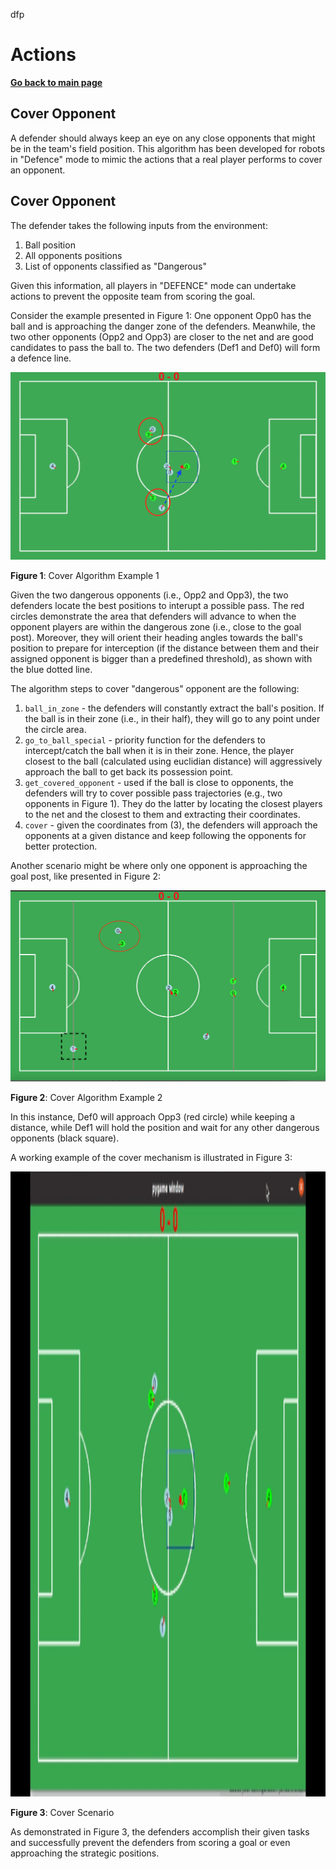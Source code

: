 dfp 
# **Actions**

 **[Go back to main page](../../Documentation.md)**

 ## Cover Opponent

A defender should always keep an eye on any close opponents that might be in the team's field position.
This algorithm has been developed for robots in "Defence" mode to mimic the actions that a real player performs to cover an opponent.

 ## Cover Opponent

The defender takes the following inputs from the environment:
1. Ball position
2. All opponents positions
3. List of opponents classified as "Dangerous"

Given this information, all players in "DEFENCE" mode can undertake actions to prevent the opposite team from scoring the goal.

Consider the example presented in Figure 1: 
One opponent Opp0 has the ball and is approaching the danger zone of the defenders. 
Meanwhile, the two other opponents (Opp2 and Opp3) are closer to the net and are good candidates to pass the ball to. 
The two defenders (Def1 and Def0) will form a defence line.

<p align="center">
     <img src="../../Images/cover_algo.png" />
</p>

__Figure 1__: Cover Algorithm Example 1

Given the two dangerous opponents (i.e., Opp2 and Opp3), the two defenders locate the best positions to interupt a possible pass.
The red circles demonstrate the area that defenders will advance to when the opponent players are within the dangerous zone (i.e., close to the goal post).
Moreover, they will orient their heading angles towards the ball's position to prepare for interception (if the distance between them and their assigned opponent is bigger than a predefined threshold), as shown with the blue dotted line.

The algorithm steps to cover "dangerous" opponent are the following:

 1. `ball_in_zone` - the defenders will constantly extract the ball's position. If the ball is in their zone (i.e., in their half), they will go to any point under the circle area.
 2. `go_to_ball_special` - priority function for the defenders to intercept/catch the ball when it is in their zone. 
    Hence, the player closest to the ball (calculated using euclidian distance) will aggressively approach the ball to get back its possession point.
 3. `get_covered_opponent` - used if the ball is close to opponents, the defenders will try to cover possible pass trajectories (e.g., two opponents in Figure 1). 
    They do the latter by locating the closest players to the net and the closest to them and extracting their coordinates.
 4. `cover` - given the coordinates from (3), the defenders will approach the opponents at a given distance and keep following the opponents for better protection.

Another scenario might be where only one opponent is approaching the goal post, like presented in Figure 2:

  <p align="center">
       <img src="../../Images/cover_algo_2.png" />
    </p>

__Figure 2__: Cover Algorithm Example 2

In this instance, Def0 will approach Opp3 (red circle) while keeping a distance, while Def1 will hold the position and wait for any other dangerous opponents (black square).

A working example of the cover mechanism is illustrated in Figure 3:

<p align="center">
   <img src="../../Images/defence-cover.gif" width="1000" height="1000"/>
</p>

__Figure 3__: Cover Scenario

As demonstrated in Figure 3, the defenders accomplish their given tasks and successfully prevent the defenders from scoring a goal or even approaching the strategic positions.
